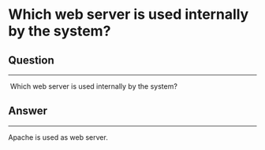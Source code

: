 # Which web server is used internally by the system?

## Question

* * * * *

 Which web server is used internally by the system?

## Answer

* * * * *

Apache is used as web server.
